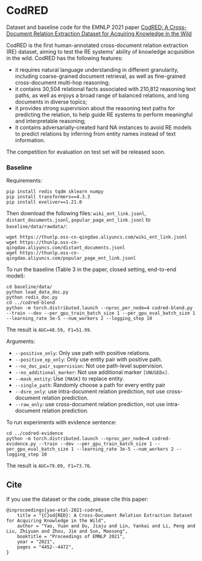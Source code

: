 # CodRED

Dataset and baseline code for the EMNLP 2021 paper [CodRED: A Cross-Document Relation Extraction Dataset for Acquiring Knowledge in the Wild](https://aclanthology.org/2021.emnlp-main.366/)

CodRED is the first human-annotated cross-document relation extraction (RE) dataset, aiming to test the RE systems’ ability of knowledge acquisition in the wild. CodRED has the following features: 
+ it requires natural language understanding in different granularity, including coarse-grained document retrieval, as well as fine-grained cross-document multi-hop reasoning; 
+ it contains 30,504 relational facts associated with 210,812 reasoning text paths, as well as enjoys a broad range of balanced relations, and long documents in diverse topics; 
+ it provides strong supervision about the reasoning text paths for predicting the relation, to help guide RE systems to perform meaningful and interpretable reasoning; 
+ it contains adversarially-created hard NA instances to avoid RE models to predict relations by inferring from entity names instead of text information.

The competition for evaluation on test set will be released soon.

### Baseline

Requirements:

```
pip install redis tqdm sklearn numpy
pip install transformers==4.3.3
pip install eveliver==1.21.0
```

<!-- 
apex need to be installed from GitHub:
```
git clone https://github.com/NVIDIA/apex
cd apex
python setup.py install
``` 
-->


Then download the following files: `wiki_ent_link.jsonl`, `distant_documents.jsonl`, `popular_page_ent_link.jsonl` to `baseline/data/rawdata/`:

```
wget https://thunlp.oss-cn-qingdao.aliyuncs.com/wiki_ent_link.jsonl
wget https://thunlp.oss-cn-qingdao.aliyuncs.com/distant_documents.jsonl
wget https://thunlp.oss-cn-qingdao.aliyuncs.com/popular_page_ent_link.jsonl
```

To run the baseline (Table 3 in the paper, closed setting, end-to-end model):

```
cd baseline/data/
python load_data_doc.py
python redis_doc.py
cd ../codred-blend
python -m torch.distributed.launch --nproc_per_node=4 codred-blend.py --train --dev --per_gpu_train_batch_size 1 --per_gpu_eval_batch_size 1 --learning_rate 3e-5 --num_workers 2 --logging_step 10
```

<!-- At least 4 GPUs are required -->
<!-- 
If you encounter
```
venv/lib/python3.7/site-packages/eveliver/trainer.py", line 322, in load_data
     train_dataset, dev_dataset, test_dataset = self.callback.load_data()
ValueError: not enough values to unpack (expected 3, got 2)
```
Try to delete test_dataset. 
-->


<!-- The result is `AUC=46.69, F1=51.03`. (by jiajudu)-->
<!-- The final result is at the end of the r/7/output/dev-stat-1.json file. -->
The result is `AUC=48.59, F1=51.99`.

Arguments:

* `--positive_only`: Only use path with positive relations.
* `--positive_ep_only`: Only use entity pair with positive path.
* `--no_doc_pair_supervision`: Not use path-level supervision.
* `--no_additional_marker`: Not use additional marker `[UNUSEDx]`.
* `--mask_entity`: Use `[MASK]` to replace entity.
* `--single_path`: Randomly choose a path for every entity pair
* `--dsre_only`: use intra-document relation prediction, not use cross-document relation prediction.
* `--raw_only`: use cross-document relation prediction, not use intra-document relation prediction.

To run experiments with evidence sentence:

```
cd ../codred-evidence
python -m torch.distributed.launch --nproc_per_node=4 codred-evidence.py --train --dev --per_gpu_train_batch_size 1 --per_gpu_eval_batch_size 1 --learning_rate 3e-5 --num_workers 2 --logging_step 10
```

<!-- evidence_train.json, evidence_dev.json and evidence_test.json are not released. -->
The result is `AUC=79.09, F1=73.76`.

## Cite
If you use the dataset or the code, please cite this paper:
```
@inproceedings{yao-etal-2021-codred,
    title = "{C}od{RED}: A Cross-Document Relation Extraction Dataset for Acquiring Knowledge in the Wild",
    author = "Yao, Yuan and Du, Jiaju and Lin, Yankai and Li, Peng and Liu, Zhiyuan and Zhou, Jie and Sun, Maosong",
    booktitle = "Proceedings of EMNLP 2021",
    year = "2021",
    pages = "4452--4472",
}
```

